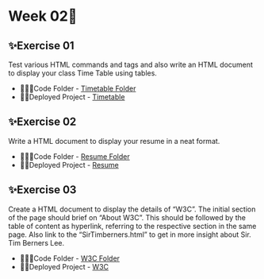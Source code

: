 # Week 02📅

## ✨Exercise 01
Test various HTML commands and tags and also write an HTML document to display your class Time Table using tables. 
- 👨🏻‍💻Code Folder - [Timetable Folder](https://github.com/shrudex/DSE/tree/main/WT%20Lab/Week%2002/timeTable)
- 🏃🏻Deployed Project - [Timetable](https://timetable-zeta.vercel.app/)

## ✨Exercise 02
Write a HTML document to display your resume in a neat format.
- 👨🏻‍💻Code Folder - [Resume Folder]()
- 🏃🏻Deployed Project - [Resume](https://timetable-zeta.vercel.app/)

## ✨Exercise 03
Create a HTML document to display the details of “W3C”. The initial section of the page should brief on “About W3C”. This should be followed by the table of content as hyperlink, referring to the respective section in the same page. Also link to the “SirTimberners.html” to get in more insight about Sir. Tim Berners Lee.
- 👨🏻‍💻Code Folder - [W3C Folder]()
- 🏃🏻Deployed Project - [W3C](https://timetable-zeta.vercel.app/)
